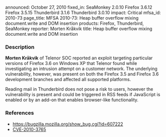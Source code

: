 announced: October 27, 2010
fixed_in: SeaMonkey 2.0.10
          Firefox 3.6.12
          Firefox 3.5.15
          Thunderbird 3.1.6
          Thunderbird 3.0.10
impact: Critical
mfsa_id: 2010-73
page_title: MFSA 2010-73: Heap buffer overflow mixing document.write and DOM insertion
products: Firefox, Thunderbird, SeaMonkey
reporter: Morten Kråkvik
title: Heap buffer overflow mixing document.write and DOM insertion

<h3>Description</h3>

<p><strong>Morten Kråkvik</strong> of Telenor SOC reported an exploit
targeting particular versions of Firefox 3.6 on Windows XP that
Telenor found while investigating an intrusion attempt on a customer
network. The underlying vulnerability, however, was present on both
the Firefox 3.5 and Firefox 3.6 development branches and affected all
supported platforms.</p>

<p class="note">Reading mail in Thunderbird does not pose a risk to
users, however the vulnerability is present and could be triggered in
RSS feeds if JavaScript is enabled or by an add-on that enables
browser-like functionality.</p>

<h3>References</h3>

<ul>
  <li><a href="https://bugzilla.mozilla.org/show_bug.cgi?id=607222">https://bugzilla.mozilla.org/show_bug.cgi?id=607222</a></li>
  <li><a class="ex-ref" href="http://cve.mitre.org/cgi-bin/cvename.cgi?name=CVE-2010-3765">CVE-2010-3765</a></li>
</ul>




